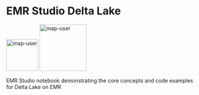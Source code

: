 # EMR Studio Delta Lake

<img width="85" alt="map-user" src="https://img.shields.io/badge/views-069-green"> <img width="125" alt="map-user" src="https://img.shields.io/badge/unique visits-031-green">

EMR Studio notebook demonstrating the core concepts and code examples for Delta Lake on EMR
